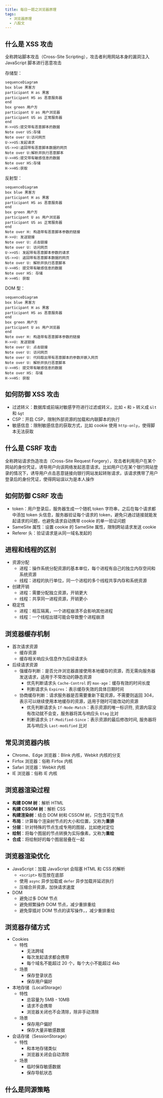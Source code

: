 ```yaml
---
title: 每日一题之浏览器原理
tags:
  - 浏览器原理
  - 八股文
---
```

## 什么是 XSS 攻击

全称跨站脚本攻击（Cross-Site Scripting），攻击者利用网站本身的漏洞注入 JavaScript 脚本进行恶意攻击

存储型：

```mermaid
sequenceDiagram
box blue 黑客方
participant H as 黑客
participant HS as 恶意服务器
end
box green 用户方
participant U as 用户浏览器
participant US as 正常服务器
end
H->>US:提交带有恶意脚本的数据
Note over US:存储
Note over U:访问网页
U->>US:发起请求
US->>U:返回带有恶意脚本数据的网页
Note over U:解析并执行恶意脚本
U->>HS:提交带有敏感信息的数据
Note over HS:存储
H->>HS:获取
```

反射型：

```mermaid
sequenceDiagram
box blue 黑客方
participant H as 黑客
participant HS as 恶意服务器
end
box green 用户方
participant U as 用户浏览器
participant US as 正常服务器
end
Note over H: 构造带有恶意脚本参数的链接
H->>U: 发送链接
Note over U: 点击链接
Note over U: 访问网页
U->>US: 发起带有恶意脚本参数的请求
US->>U: 返回带有恶意脚本数据的网页
Note over U: 解析并执行恶意脚本
U->>HS: 提交带有敏感信息的数据
Note over HS: 存储
H->>HS: 获取
```

DOM 型：


```mermaid
sequenceDiagram
box blue 黑客方
participant H as 黑客
participant HS as 恶意服务器
end
box green 用户方
participant U as 用户浏览器
end
Note over H: 构造带有恶意脚本参数的链接
H->>U: 发送链接
Note over U: 点击链接
Note over U: 访问网页
Note over U: 代码取出带有恶意脚本的参数并嵌入网页
Note over U: 解析并执行恶意脚本
U->>HS: 提交带有敏感信息的数据
Note over HS: 存储
H->>HS: 获取
```

## 如何防御 XSS 攻击

- 过滤转义：数据库或前端对敏感字符进行过滤或转义，比如 `<` 和 `>` 转义成 `&lt` 和 `&gt`
- CSP：开启 CSP，限制外部资源的加载和内联脚本的执行
- 敏感信息：限制敏感信息的获取方式，比如 cookie 使用 `http-only`，使得脚本无法获取

## 什么是 CSRF 攻击

全称跨站请求伪造攻击（Cross-Site Request Forgery），攻击者利用用户在某个网站的身份凭证，诱导用户向该网络发起恶意请求。比如用户已在某个银行网站登录的情况下，诱导用户点击恶意链接向银行网站发起转账请求，该请求携带了用户登录后的身份凭证，使得网站误以为是本人操作

## 如何防御 CSRF 攻击

- token：用户登录后，服务器生成一个随机 token 字符串，之后在每个请求都中添加 token 头信息，服务器验证每个请求的 token，避免只通过链接就能发起请求的问题，也避免请求自动携带 cookie 的单一验证问题
- SameSite 属性：设置 cookie 的 SameSite 属性，限制跨站请求发送 cookie
- Referer 头：验证请求是从同一域名发起的

## 进程和线程的区别

- 资源分配
	- 进程：操作系统分配资源的基本单位，每个进程有自己的独立内存空间和系统资源
	- 线程：进程的执行单位，同一个进程的多个线程共享内存和系统资源
- 创建开销
	- 进程：需要分配独立资源，开销更大
	- 线程：共享同一进程资源，开销更小
- 稳定性
	- 进程：相互隔离，一个进程崩溃不会影响其他进程
	- 线程：一个线程出错可能会导致整个进程崩溃

## 浏览器缓存机制

- 首次请求资源
	- 缓存资源
	- 缓存相关响应头信息作为后续请求头
- 后续请求资源
	- 强缓存判断：是否允许浏览器直接使用本地缓存的资源，而无需向服务器发送请求，适用于不常改动的静态资源
		- 优先判断请求头 `Cache-Control` 的 `max-age`：缓存有效的时间长度
		- 判断请求头 `Expires`：表示缓存失效的具体日期时间
	- 协商缓存判断：请求服务器是否需要重新下载资源，不需要则返回 304，表示可以继续使用本地缓存的资源，适用于随时可能改动的资源
		- 优先判断请求头 `If-Node-Match`：表示资源的唯一标识符, 资源内容没有改动就不会变，服务器将其与响应头 `Etag` 比对
		- 判断请求头 `If-Modified-Since`：表示资源的最后修改时间, 服务器将其与响应头 `Last-modified` 比对

## 常见浏览器内核

- Chrome、Edge 浏览器：Blink 内核，Webkit 内核的分支
- Firfox 浏览器：俗称 Firfox 内核
- Safari 浏览器：Webkit 内核
- IE 浏览器：俗称 IE 内核

## 浏览器渲染过程

- **构建 DOM 树**：解析 HTML
- **构建 CSSOM 树**：解析 CSS
- **构建渲染树**：结合 DOM 树和 CSSOM 树，只包含可见节点
- **布局**：计算每个渲染树节点的大小和位置，又称为**重排**
- **分层**：针对特殊的节点生成专用的图层，比如绝对定位 
- **绘制**：将每个图层的节点转换为实际像素，又称为**重绘**
- **合成**：将绘制好的每个图层层叠在一起

## 浏览器渲染优化

- JavaScript：加载 JavaScript 会阻塞 HTML 和 CSS 的解析
	- `<script>` 标签放在底部
	- 使用 `async` 异步加载或 `defer` 异步加载并延迟执行
	- 压缩合并资源，加快请求速度
- DOM
	- 避免过多 DOM 节点
	- 避免频繁操作 DOM 节点，减少重排重绘
	- 避免穿插对 DOM 节点的读写操作，，减少重排重绘

## 浏览器存储方式

- Cookies
	- 特性
		- 无法跨域
		- 每次发起请求都会携带
		- 每个域名不能超过 20 个，每个大小不能超过 4kb
	- 场景
		- 保存登录状态
		- 保存用户偏好
- 本地存储（LocalStorage）
	- 特性
		- 总容量为 5MB - 10MB
		- 请求不会携带
		- 浏览器关闭也不会清除，除非手动清除
	- 场景
		- 保存用户偏好
		- 保存大量非敏感数据
- 会话存储（SessionStorage）
	- 特性
		- 和本地存储类似
		- 浏览器关闭会自动清除
	- 场景
		- 临时保存敏感数据
		- 保存导航状态

## 什么是同源策略

